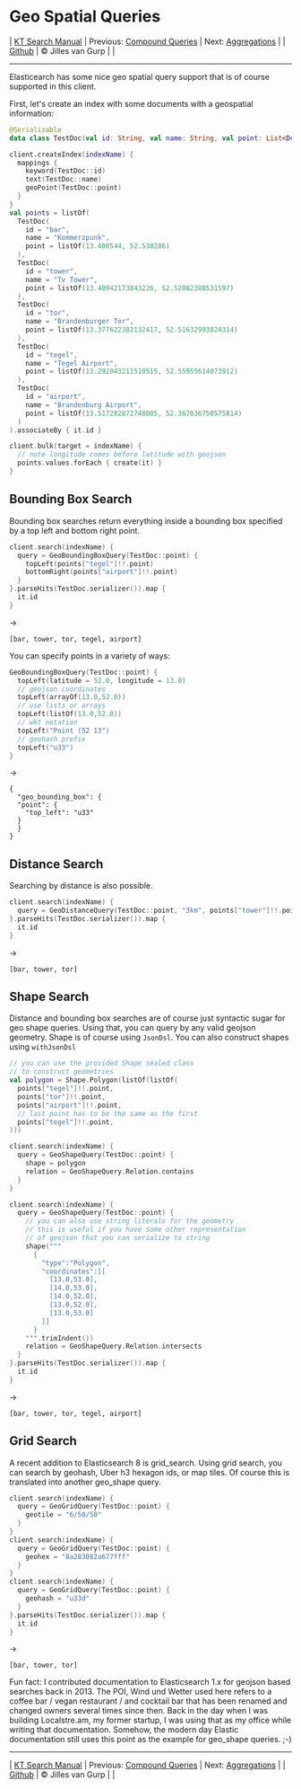 # Geo Spatial Queries 

| [KT Search Manual](README.md) | Previous: [Compound Queries](CompoundQueries.md) | Next: [Aggregations](Aggregations.md) |
| [Github](https://github.com/jillesvangurp/kt-search) | &copy; Jilles van Gurp |  |

---                

Elasticearch has some nice geo spatial query support that is of course supported in this client.

First, let's create an index with some documents with a geospatial information:

```kotlin
@Serializable
data class TestDoc(val id: String, val name: String, val point: List<Double>)

client.createIndex(indexName) {
  mappings {
    keyword(TestDoc::id)
    text(TestDoc::name)
    geoPoint(TestDoc::point)
  }
}
val points = listOf(
  TestDoc(
    id = "bar",
    name = "Kommerzpunk",
    point = listOf(13.400544, 52.530286)
  ),
  TestDoc(
    id = "tower",
    name = "Tv Tower",
    point = listOf(13.40942173843226, 52.52082388531597)
  ),
  TestDoc(
    id = "tor",
    name = "Brandenburger Tor",
    point = listOf(13.377622382132417, 52.51632993824314)
  ),
  TestDoc(
    id = "tegel",
    name = "Tegel Airport",
    point = listOf(13.292043211510515, 52.55955614073912)
  ),
  TestDoc(
    id = "airport",
    name = "Brandenburg Airport",
    point = listOf(13.517282872748005, 52.367036750575814)
  )
).associateBy { it.id }

client.bulk(target = indexName) {
  // note longitude comes before latitude with geojson
  points.values.forEach { create(it) }
}
```

## Bounding Box Search

Bounding box searches return everything inside a bounding box specified by a top left and bottom right point.

```kotlin
client.search(indexName) {
  query = GeoBoundingBoxQuery(TestDoc::point) {
    topLeft(points["tegel"]!!.point)
    bottomRight(points["airport"]!!.point)
  }
}.parseHits(TestDoc.serializer()).map {
  it.id
}
```

->

```
[bar, tower, tor, tegel, airport]
```

You can specify points in a variety of ways:

```kotlin
GeoBoundingBoxQuery(TestDoc::point) {
  topLeft(latitude = 52.0, longitude = 13.0)
  // geojson coordinates
  topLeft(arrayOf(13.0,52.0))
  // use lists or arrays
  topLeft(listOf(13.0,52.0))
  // wkt notation
  topLeft("Point (52 13")
  // geohash prefix
  topLeft("u33")
}

```

->

```
{
  "geo_bounding_box": {
  "point": {
    "top_left": "u33"
  }
  }
}
```

## Distance Search

Searching by distance is also possible.

```kotlin
client.search(indexName) {
  query = GeoDistanceQuery(TestDoc::point, "3km", points["tower"]!!.point)
}.parseHits(TestDoc.serializer()).map {
  it.id
}
```

->

```
[bar, tower, tor]
```

## Shape Search

Distance and bounding box searches are of course just syntactic sugar for geo shape queries. Using that,
you can query by any valid geojson geometry. Shape is of course using `JsonDsl`. You can also
construct shapes using `withJsonDsl`

```kotlin
// you can use the provided Shape sealed class
// to construct geometries
val polygon = Shape.Polygon(listOf(listOf(
  points["tegel"]!!.point,
  points["tor"]!!.point,
  points["airport"]!!.point,
  // last point has to be the same as the first
  points["tegel"]!!.point,
)))

client.search(indexName) {
  query = GeoShapeQuery(TestDoc::point) {
    shape = polygon
    relation = GeoShapeQuery.Relation.contains
  }
}

client.search(indexName) {
  query = GeoShapeQuery(TestDoc::point) {
    // you can also use string literals for the geometry
    // this is useful if you have some other representation
    // of geojson that you can serialize to string
    shape("""
      {
        "type":"Polygon",
        "coordinates":[[
          [13.0,53.0],
          [14.0,53.0],
          [14.0,52.0],
          [13.0,52.0],
          [13.0,53.0]
        ]]
      }
    """.trimIndent())
    relation = GeoShapeQuery.Relation.intersects
  }
}.parseHits(TestDoc.serializer()).map {
  it.id
}
```

->

```
[bar, tower, tor, tegel, airport]
```

## Grid Search

A recent addition to Elasticsearch 8 is grid_search. Using grid search,
you can search by geohash, Uber h3 hexagon ids, or map tiles. Of course 
this is translated into another geo_shape query. 

```kotlin
client.search(indexName) {
  query = GeoGridQuery(TestDoc::point) {
    geotile = "6/50/50"
  }
}
client.search(indexName) {
  query = GeoGridQuery(TestDoc::point) {
    geohex = "8a283082a677fff"
  }
}
client.search(indexName) {
  query = GeoGridQuery(TestDoc::point) {
    geohash = "u33d"
  }
}.parseHits(TestDoc.serializer()).map {
  it.id
}
```

->

```
[bar, tower, tor]
```

Fun fact: I contributed documentation to Elasticsearch 1.x for geojson 
based searches back in 2013. The POI, Wind und Wetter used here refers 
to a coffee bar / vegan restaurant / and cocktail bar that has been
renamed and changed owners several times since then. Back in the day
when I was building Localstre.am, my former startup, I was using that as 
my office while writing that documentation. Somehow, the modern day Elastic 
documentation still uses this point as the example for geo_shape queries. ;-)



---

| [KT Search Manual](README.md) | Previous: [Compound Queries](CompoundQueries.md) | Next: [Aggregations](Aggregations.md) |
| [Github](https://github.com/jillesvangurp/kt-search) | &copy; Jilles van Gurp |  |